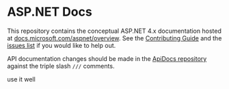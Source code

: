 # ASP.NET Docs

This repository contains the conceptual ASP.NET 4.x documentation hosted at [docs.microsoft.com/aspnet/overview](https://docs.microsoft.com/aspnet/overview). See the [Contributing Guide](CONTRIBUTING.md) and the [issues list](https://github.com/dotnet/AspNetDocs/issues) if you would like to help out.

API documentation changes should be made in the [ApiDocs repository](https://github.com/aspnet/ApiDocs) against the triple slash `///` comments.

use it well
